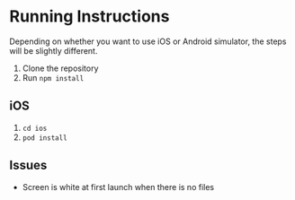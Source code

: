 # Running Instructions

Depending on whether you want to use iOS or Android simulator, the steps will be slightly different.

1. Clone the repository
1. Run `npm install`

## iOS

1. `cd ios`
1. `pod install`

## Issues

- Screen is white at first launch when there is no files
